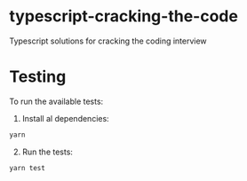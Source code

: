 # typescript-cracking-the-code
Typescript solutions for cracking the coding interview

# Testing

To run the available tests:

1. Install al dependencies:

```bash
yarn
```
2. Run the tests:

```bash
yarn test
```
